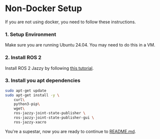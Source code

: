 # Non-Docker Setup
If you are not using docker, you need to follow these instructions.

### 1. Setup Environment
Make sure you are running Ubuntu 24.04. You may need to do this in a VM.

### 2. Install ROS 2
Install ROS 2 Jazzy by following [this tutorial](https://docs.ros.org/en/jazzy/Installation.html).

### 3. Install you apt dependencies
```bash
sudo apt-get update 
sudo apt-get install -y \
    curl\
    python3-pip\
    wget\
    ros-jazzy-joint-state-publisher \
    ros-jazzy-joint-state-publisher-gui \
    ros-jazzy-xacro
```

You're a supestar, now you are ready to continue to [README.md](/README.md).